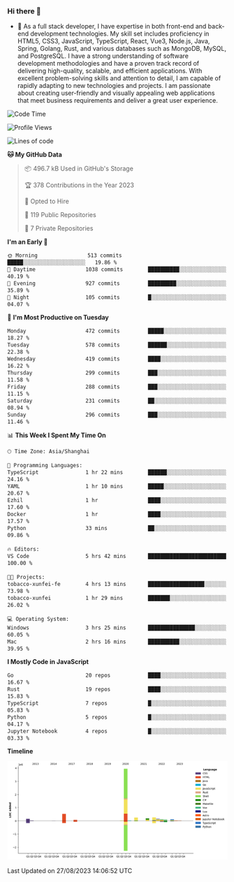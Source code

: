 ### Hi there 👋

- 🌱 As a full stack developer, I have expertise in both front-end and back-end development technologies. My skill set includes proficiency in HTML5, CSS3, JavaScript, TypeScript, React, Vue3, Node.js, Java, Spring, Golang, Rust, and various databases such as MongoDB, MySQL, and PostgreSQL. I have a strong understanding of software development methodologies and have a proven track record of delivering high-quality, scalable, and efficient applications. With excellent problem-solving skills and attention to detail, I am capable of rapidly adapting to new technologies and projects. I am passionate about creating user-friendly and visually appealing web applications that meet business requirements and deliver a great user experience.

<!--START_SECTION:waka-->
![Code Time](http://img.shields.io/badge/Code%20Time-1%2C110%20hrs%2040%20mins-blue)

![Profile Views](http://img.shields.io/badge/Profile%20Views-0-blue)

![Lines of code](https://img.shields.io/badge/From%20Hello%20World%20I%27ve%20Written-6.0%20million%20lines%20of%20code-blue)

**🐱 My GitHub Data** 

> 📦 496.7 kB Used in GitHub's Storage 
 > 
> 🏆 378 Contributions in the Year 2023
 > 
> 💼 Opted to Hire
 > 
> 📜 119 Public Repositories 
 > 
> 🔑 7 Private Repositories 
 > 
**I'm an Early 🐤** 

```text
🌞 Morning                513 commits         █████░░░░░░░░░░░░░░░░░░░░   19.86 % 
🌆 Daytime                1038 commits        ██████████░░░░░░░░░░░░░░░   40.19 % 
🌃 Evening                927 commits         █████████░░░░░░░░░░░░░░░░   35.89 % 
🌙 Night                  105 commits         █░░░░░░░░░░░░░░░░░░░░░░░░   04.07 % 
```
📅 **I'm Most Productive on Tuesday** 

```text
Monday                   472 commits         █████░░░░░░░░░░░░░░░░░░░░   18.27 % 
Tuesday                  578 commits         ██████░░░░░░░░░░░░░░░░░░░   22.38 % 
Wednesday                419 commits         ████░░░░░░░░░░░░░░░░░░░░░   16.22 % 
Thursday                 299 commits         ███░░░░░░░░░░░░░░░░░░░░░░   11.58 % 
Friday                   288 commits         ███░░░░░░░░░░░░░░░░░░░░░░   11.15 % 
Saturday                 231 commits         ██░░░░░░░░░░░░░░░░░░░░░░░   08.94 % 
Sunday                   296 commits         ███░░░░░░░░░░░░░░░░░░░░░░   11.46 % 
```


📊 **This Week I Spent My Time On** 

```text
🕑︎ Time Zone: Asia/Shanghai

💬 Programming Languages: 
TypeScript               1 hr 22 mins        ██████░░░░░░░░░░░░░░░░░░░   24.16 % 
YAML                     1 hr 10 mins        █████░░░░░░░░░░░░░░░░░░░░   20.67 % 
Ezhil                    1 hr                ████░░░░░░░░░░░░░░░░░░░░░   17.60 % 
Docker                   1 hr                ████░░░░░░░░░░░░░░░░░░░░░   17.57 % 
Python                   33 mins             ██░░░░░░░░░░░░░░░░░░░░░░░   09.86 % 

🔥 Editors: 
VS Code                  5 hrs 42 mins       █████████████████████████   100.00 % 

🐱‍💻 Projects: 
tobacco-xunfei-fe        4 hrs 13 mins       ██████████████████░░░░░░░   73.98 % 
tobacco-xunfei           1 hr 29 mins        ███████░░░░░░░░░░░░░░░░░░   26.02 % 

💻 Operating System: 
Windows                  3 hrs 25 mins       ███████████████░░░░░░░░░░   60.05 % 
Mac                      2 hrs 16 mins       ██████████░░░░░░░░░░░░░░░   39.95 % 
```

**I Mostly Code in JavaScript** 

```text
Go                       20 repos            ████░░░░░░░░░░░░░░░░░░░░░   16.67 % 
Rust                     19 repos            ████░░░░░░░░░░░░░░░░░░░░░   15.83 % 
TypeScript               7 repos             █░░░░░░░░░░░░░░░░░░░░░░░░   05.83 % 
Python                   5 repos             █░░░░░░░░░░░░░░░░░░░░░░░░   04.17 % 
Jupyter Notebook         4 repos             █░░░░░░░░░░░░░░░░░░░░░░░░   03.33 % 
```



**Timeline**

![Lines of Code chart](https://raw.githubusercontent.com/elton/elton/main/assets/bar_graph.png)


 Last Updated on 27/08/2023 14:06:52 UTC
<!--END_SECTION:waka-->

<!--
**elton/elton** is a ✨ _special_ ✨ repository because its `README.md` (this file) appears on your GitHub profile.

Here are some ideas to get you started:

- 🔭 I’m currently working on ...
- 🌱 I’m currently learning ...
- 👯 I’m looking to collaborate on ...
- 🤔 I’m looking for help with ...
- 💬 Ask me about ...
- 📫 How to reach me: ...
- 😄 Pronouns: ...
- ⚡ Fun fact: ...
-->
